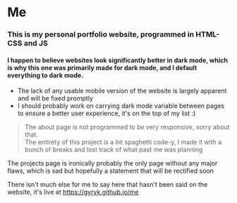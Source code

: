 # Me
### This is my personal portfolio website, programmed in HTML-CSS and JS

#### I happen to believe websites look significantly better in dark mode, which is why this one was primarily made for dark mode, and I default everything to dark mode.
- The lack of any usable mobile version of the website is largely apparent and will be fixed promptly
- I should probably work on carrying dark mode variable between pages to ensure a better user experience, it's on the top of my list :)

> The about page is not programmed to be very responsive, sorry about that. <br>
> The entirety of this project is a bit spaghetti code-y, I made it with a bunch of breaks and lost track of what past me was planning 

The projects page is ironically probably the only page without any major flaws, which is sad but hopefully a statement that will be rectified soon

There isn't much else for me to say here that hasn't been said on the website, it's live at https://gyryk.github.io/me
